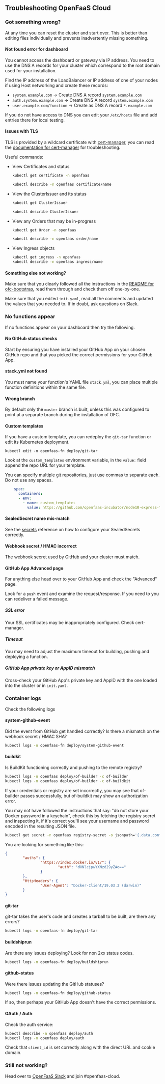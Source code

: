 ## Troubleshooting OpenFaaS Cloud

### Got something wrong?

At any time you can reset the cluster and start over. This is better than editing files individually and prevents inadvertently missing something.

#### Not found error for dashboard

You cannot access the dashboard or gateway via IP address. You need to use the DNS A records for your cluster which correspond to the root domain used for your installation.

Find the IP address of the LoadBalancer or IP address of one of your nodes if using Host networking and create these records:

* `system.example.com` -> Create DNS A record `system.example.com`
* `auth.system.example.com` -> Create DNS A record `system.example.com`
* `user.example.com/function` -> Create as DNS A record `*.example.com`

If you do not have access to DNS you can edit your `/etc/hosts` file and add entries there for local testing.

#### Issues with TLS

TLS is provided by a wildcard certificate with [cert-manager](https://cert-manager.readthedocs.io/en/latest/), you can read the [documentation for cert-manager](https://cert-manager.readthedocs.io/en/latest/) for troubleshooting.

Useful commands:

* View Certificates and status

  ```sh
  kubectl get certificate -n openfaas

  kubectl describe -n openfaas certificate/name
  ```

* View the ClusterIssuer and its status

  ```sh
  kubectl get ClusterIssuer

  kubectl describe ClusterIssuer
  ```


* View any Orders that may be in-progress

  ```sh
  kubectl get Order -n openfaas

  kubectl describe -n openfaas order/name
  ```

* View Ingress objects

  ```sh
  kubectl get ingress -n openfaas
  kubectl describe -n openfaas ingress/name
  ```

#### Something else not working?

Make sure that you clearly followed all the instructions in the [README for ofc-bootstrap](https://github.com/openfaas-incubator/ofc-bootstrap/blob/master/README.md), read them through and check them off one-by-one.

Make sure that you edited `init.yaml`, read all the comments and updated the values that you needed to. If in doubt, ask questions on Slack.

### No functions appear

If no functions appear on your dashboard then try the following.

#### No GitHub status checks

Start by ensuring you have installed your GitHub App on your chosen GitHub repo and that you picked the correct permissions for your GitHub App.

#### stack.yml not found

You must name your function's YAML file `stack.yml`, you can place multiple function definitions within the same file.

#### Wrong branch

By default only the `master` branch is built, unless this was configured to point at a separate branch during the installation of OFC.

#### Custom templates

If you have a custom template, you can redeploy the `git-tar` function or edit its Kubernetes deployment.

```
kubectl edit -n openfaas-fn deploy/git-tar
```

Look at the `custom_templates` environment variable, in the `value:` field append the repo URL for your template.

You can specify multiple git repositories, just use commas to separate each. Do not use any spaces.

```yaml
    spec:
      containers:
      - env:
        - name: custom_templates
          value: https://github.com/openfaas-incubator/node10-express-template.git,https://github.com/openfaas-incubator/ruby-http
```

#### SealedSecret name mis-match

See the [secrets](https://github.com/openfaas/openfaas-cloud/tree/master/docs#sealedsecret-support) reference on how to configure your SealedSecrets correctly.

#### Webhook secret / HMAC incorrect

The webhook secret used by GitHub and your cluster must match.

#### GitHub App Advanced page

For anything else head over to your GitHub App and check the "Advanced" page.

Look for a `push` event and examine the request/response. If you need to you can redeliver a failed message.

##### SSL error

Your SSL certificates may be inappropriately configured. Check cert-manager.

##### Timeout

You may need to adjust the maximum timeout for building, pushing and deploying a function.

##### GitHub App private key or AppID mismatch

Cross-check your GitHub App's private key and AppID with the one loaded into the cluster or in `init.yaml`.

### Container logs

Check the following logs

#### system-github-event

Did the event from GitHub get handled correctly? Is there a mismatch on the webhook secret / HMAC SHA?

```sh
kubectl logs -n openfaas-fn deploy/system-github-event
```

#### buildkit

Is BuildKit functioning correctly and pushing to the remote registry?

```sh
kubectl logs -n openfaas deploy/of-builder -c of-builder
kubectl logs -n openfaas deploy/of-builder -c of-buildkit
```

If your credentials or registry are set incorrectly, you may see that of-builder passes successfully, but of-buildkit may show an authorization error.

You may not have followed the instructions that say: "do not store your Docker password in a keychain", check this by fetching the registry secret and inspecting it, if it's correct you'll see your username and password encoded in the resulting JSON file.

```sh
kubectl get secret -n openfaas registry-secret -o jsonpath='{.data.config\.json}'|base64 --decode
```

You are looking for something like this:

```json
{
        "auths": {
                "https://index.docker.io/v1/": {
                        "auth": "dXNlcjpwYXNzd29yZAo=="
                }
        },
        "HttpHeaders": {
                "User-Agent": "Docker-Client/19.03.2 (darwin)"
        }
}
```

#### git-tar

git-tar takes the user's code and creates a tarball to be built, are there any errors?

```sh
kubectl logs -n openfaas-fn deploy/git-tar
```

#### buildshiprun

Are there any issues deploying? Look for non 2xx status codes.

```sh
kubectl logs -n openfaas-fn deploy/buildshiprun
```

#### github-status

Were there issues updating the GitHub statuses?

```sh
kubectl logs -n openfaas-fn deploy/github-status
```

If so, then perhaps your GitHub App doesn't have the correct permissions.

#### OAuth / Auth

Check the auth service:

```sh
kubectl describe -n openfaas deploy/auth
kubectl logs -n openfaas deploy/auth
```

Check that `client_id` is set correctly along with the direct URL and cookie domain.

### Still not working?

Head over to [OpenFaaS Slack](/community/) and join #openfaas-cloud.